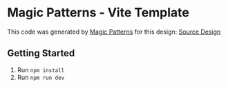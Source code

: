 # Magic Patterns - Vite Template

This code was generated by [Magic Patterns](https://magicpatterns.com) for this design: [Source Design](https://www.magicpatterns.com/c/umdcq1x8ayhwjg2tsbspxx)

## Getting Started

1. Run `npm install`
2. Run `npm run dev`
